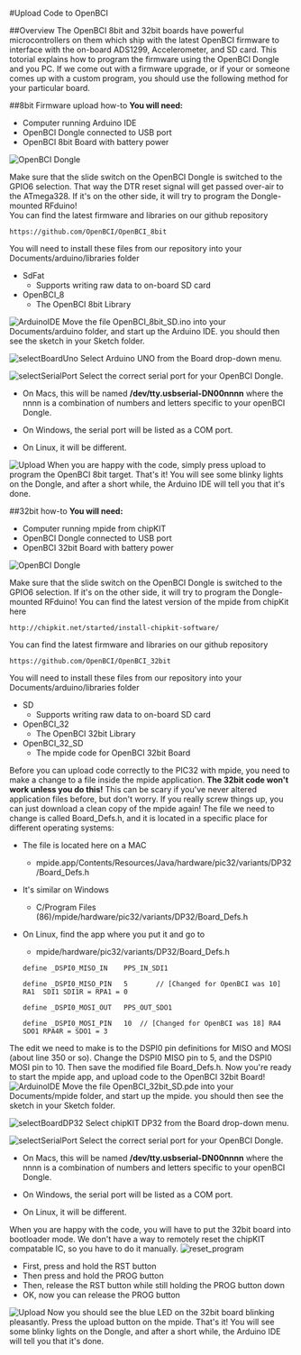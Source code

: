 #Upload Code to OpenBCI

##Overview
The OpenBCI 8bit and 32bit boards have powerful microcontrollers on them which ship with the latest OpenBCI firmware to interface with the on-board ADS1299, Accelerometer, and SD card. This totorial explains how to program the firmware using the OpenBCI Dongle and you PC. If we come out with a firmware upgrade, or if your or someone comes up with a custom program, you should use the following method for your particular board.

##8bit Firmware upload how-to
**You will need:**

* Computer running Arduino IDE
* OpenBCI Dongle connected to USB port
* OpenBCI 8bit Board with battery power

![OpenBCI Dongle](../assets/images/dongleConnection.png)

Make sure that the slide switch on the OpenBCI Dongle is switched to the GPIO6 selection. That way the DTR reset signal will get passed over-air to the ATmega328. If it's on the other side, it will try to program the Dongle-mounted RFduino!  
You can find the latest firmware and libraries on our github repository

	https://github.com/OpenBCI/OpenBCI_8bit

You will need to install these files from our repository into your Documents/arduino/libraries folder

* SdFat
	* Supports writing raw data to on-board SD card
* OpenBCI_8
	* The OpenBCI 8bit Library
	
	
![ArduinoIDE](../assets/images/Arduino_IDE.png)
Move the file OpenBCI_8bit_SD.ino into your Documents/arduino folder, and start up the Arduino IDE. you should then see the sketch in your Sketch folder.

![selectBoardUno](../assets/images/BoardSelect.png)
Select Arduino UNO from the Board drop-down menu.

![selectSerialPort](../assets/images/SerialPortSelect.png)
Select the correct serial port for your OpenBCI Dongle. 

* On Macs, this will be named **/dev/tty.usbserial-DN00nnnn** where the nnnn is a combination of numbers and letters specific to your openBCI Dongle.

* On Windows, the serial port will be listed as a COM port.

* On Linux, it will be different.

![Upload](../assets/images/Upload.png)
When you are happy with the code, simply press upload to program the OpenBCI 8bit target. That's it! You will see some blinky lights on the Dongle, and after a short while, the Arduino IDE will tell you that it's done.


##32bit how-to
**You will need:**

* Computer running mpide from chipKIT
* OpenBCI Dongle connected to USB port
* OpenBCI 32bit Board with battery power

![OpenBCI Dongle](../assets/images/dongleConnection.png)

Make sure that the slide switch on the OpenBCI Dongle is switched to the GPIO6 selection. If it's on the other side, it will try to program the Dongle-mounted RFduino! You can find the latest version of the mpide from chipKit here

	http://chipkit.net/started/install-chipkit-software/
	
You can find the latest firmware and libraries on our github repository

	https://github.com/OpenBCI/OpenBCI_32bit

You will need to install these files from our repository into your Documents/arduino/libraries folder

* SD
	* Supports writing raw data to on-board SD card
* OpenBCI_32
	* The OpenBCI 32bit Library
* OpenBCI_32_SD
	* The mpide code for OpenBCI 32bit Board
	
Before you can upload code correctly to the PIC32 with mpide, you need to make a change to a file inside the mpide application. **The 32bit code won't work unless you do this!** This can be scary if you've never altered application files before, but don't worry. If you really screw things up, you can just download a clean copy of the mpide again! The file we need to change is called Board_Defs.h, and it is located in a specific place for different operating systems:

* The file is located here on a MAC
	* mpide.app/Contents/Resources/Java/hardware/pic32/variants/DP32/Board_Defs.h
* It's similar on Windows
	* C/Program Files (86)/mpide/hardware/pic32/variants/DP32/Board_Defs.h
* On Linux, find the app where you put it and go to 
	* mpide/hardware/pic32/variants/DP32/Board_Defs.h
	
	`define _DSPI0_MISO_IN	  PPS_IN_SDI1`
	
	`define _DSPI0_MISO_PIN   5 	  // [Changed for OpenBCI was 10] RA1  SDI1 SDI1R = RPA1 = 0`
	
	`define _DSPI0_MOSI_OUT   PPS_OUT_SDO1`
	
	`define _DSPI0_MOSI_PIN   10  // [Changed for OpenBCI was 18] RA4  SDO1 RPA4R = SDO1 = 3`

	
The edit we need to make is to the DSPI0 pin definitions for MISO and MOSI (about line 350 or so). Change the DSPI0 MISO pin to 5, and the DSPI0 MOSI pin to 10. Then save the modified file Board_Defs.h. Now you're ready to start the mpide app, and upload code to the OpenBCI 32bit Board!
![ArduinoIDE](../assets/images/mpide.png)
Move the file OpenBCI_32bit_SD.pde into your Documents/mpide folder, and start up the mpide. you should then see the sketch in your Sketch folder.

![selectBoardDP32](../assets/images/BoardSelect32.png)
Select chipKIT DP32 from the Board drop-down menu.

![selectSerialPort](../assets/images/SerialPortSelect32.png)
Select the correct serial port for your OpenBCI Dongle. 

* On Macs, this will be named **/dev/tty.usbserial-DN00nnnn** where the nnnn is a combination of numbers and letters specific to your openBCI Dongle.

* On Windows, the serial port will be listed as a COM port.

* On Linux, it will be different.


When you are happy with the code, you will have to put the 32bit board into bootloader mode. We don't have a way to remotely reset the chipKIT compatable IC, so you have to do it manually.
![reset_program](../assets/images/RST_PROG.png)

* First, press and hold the RST button
* Then press and hold the PROG button
* Then, release the RST button while still holding the PROG button down
* OK, now you can release the PROG button

![Upload](../assets/images/Upload32.png)
Now you should see the blue LED on the 32bit board blinking pleasantly. Press the upload button on the mpide. That's it! You will see some blinky lights on the Dongle, and after a short while, the Arduino IDE will tell you that it's done.
